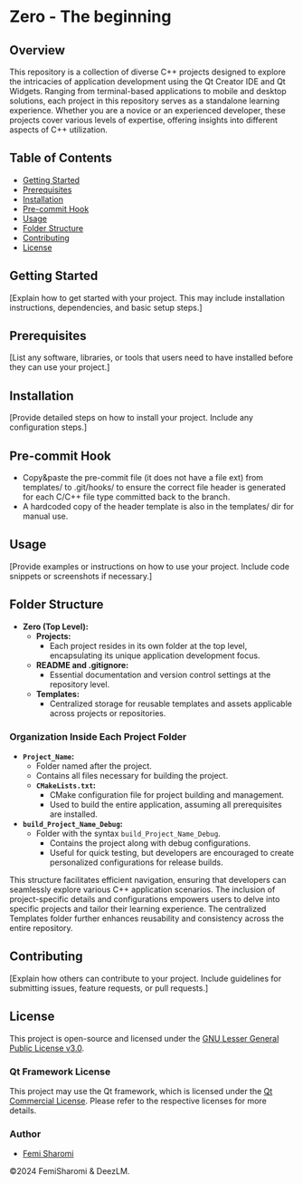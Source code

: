 # Zero - The beginning 


## Overview
This repository is a collection of diverse C++ projects designed to explore the intricacies of application development using the Qt Creator IDE and Qt Widgets. Ranging from terminal-based applications to mobile and desktop solutions, each project in this repository serves as a standalone learning experience. Whether you are a novice or an experienced developer, these projects cover various levels of expertise, offering insights into different aspects of C++ utilization.

## Table of Contents
- [Getting Started](#getting-started)
- [Prerequisites](#prerequisites)
- [Installation](#installation)
- [Pre-commit Hook](#pre-commit-hook)
- [Usage](#usage)
- [Folder Structure](#folder-structure)
- [Contributing](#contributing)
- [License](#license)

## Getting Started
[Explain how to get started with your project. This may include installation instructions, dependencies, and basic setup steps.]

## Prerequisites
[List any software, libraries, or tools that users need to have installed before they can use your project.]

## Installation
[Provide detailed steps on how to install your project. Include any configuration steps.]

## Pre-commit Hook
* Copy&paste the pre-commit file (it does not have a file ext) from templates/ to .git/hooks/ to ensure the correct file header is generated for each C/C++ file type committed back to the branch.
* A hardcoded copy of the header template is also in the templates/ dir for manual use. 

## Usage
[Provide examples or instructions on how to use your project. Include code snippets or screenshots if necessary.]

## Folder Structure
- **Zero (Top Level):**
  - **Projects:**
    - Each project resides in its own folder at the top level, encapsulating its unique application development focus.
  - **README and .gitignore:**
    - Essential documentation and version control settings at the repository level.
  - **Templates:**
    - Centralized storage for reusable templates and assets applicable across projects or repositories.

### Organization Inside Each Project Folder
- **`Project_Name`:**
  - Folder named after the project.
  - Contains all files necessary for building the project.
  - **`CMakeLists.txt`:**
    - CMake configuration file for project building and management.
    - Used to build the entire application, assuming all prerequisites are installed.
- **`build_Project_Name_Debug`:**
  - Folder with the syntax `build_Project_Name_Debug`.
    - Contains the project along with debug configurations.
    - Useful for quick testing, but developers are encouraged to create personalized configurations for release builds.

This structure facilitates efficient navigation, ensuring that developers can seamlessly explore various C++ application scenarios. The inclusion of project-specific details and configurations empowers users to delve into specific projects and tailor their learning experience. The centralized Templates folder further enhances reusability and consistency across the entire repository.

## Contributing
[Explain how others can contribute to your project. Include guidelines for submitting issues, feature requests, or pull requests.]

## License
This project is open-source and licensed under the [GNU Lesser General Public License v3.0](https://opensource.org/licenses/LGPL-3.0).

### Qt Framework License
This project may use the Qt framework, which is licensed under the [Qt Commercial License](https://www.qt.io/licensing). Please refer to the respective licenses for more details.

### Author
- [Femi Sharomi](https://github.com/femisharomi)
  
©2024 FemiSharomi & DeezLM. 
